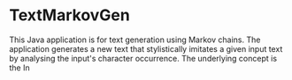 # TextMarkovGen
This Java application is for text generation using Markov chains. The application generates a new text that stylistically imitates a given input text by analysing the input's character occurrence. The underlying concept is the In